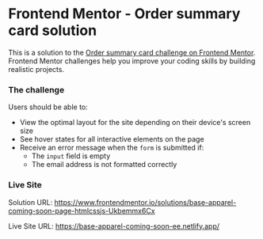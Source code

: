 # Frontend Mentor - Order summary card solution

This is a solution to the [Order summary card challenge on Frontend Mentor](https://www.frontendmentor.io/challenges/order-summary-component-QlPmajDUj). Frontend Mentor challenges help you improve your coding skills by building realistic projects.

### The challenge

Users should be able to:

- View the optimal layout for the site depending on their device's screen size
- See hover states for all interactive elements on the page
- Receive an error message when the `form` is submitted if:
  - The `input` field is empty
  - The email address is not formatted correctly

### Live Site

Solution URL: https://www.frontendmentor.io/solutions/base-apparel-coming-soon-page-htmlcssjs-Ukbemmx6Cx

Live Site URL: https://base-apparel-coming-soon-ee.netlify.app/

